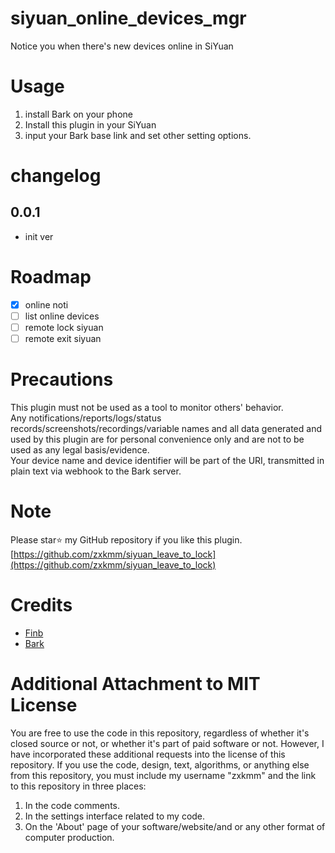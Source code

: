 # siyuan_online_devices_mgr
Notice you when there's new devices online in SiYuan

# Usage
1. install Bark on your phone
2. Install this plugin in your SiYuan
3. input your Bark base link and set other setting options.

# changelog
 ## 0.0.1
  - init ver

# Roadmap
* [x] online noti
* [ ] list online devices
* [ ] remote lock siyuan
* [ ] remote exit siyuan

# Precautions
This plugin must not be used as a tool to monitor others' behavior.  
Any notifications/reports/logs/status records/screenshots/recordings/variable names and all data generated and used by this plugin are for personal convenience only and are not to be used as any legal basis/evidence.  
Your device name and device identifier will be part of the URI, transmitted in plain text via webhook to the Bark server.  


# Note
Please star⭐ my GitHub repository if you like this plugin. [https://github.com/zxkmm/siyuan_leave_to_lock](https://github.com/zxkmm/siyuan_leave_to_lock)

# Credits   
- [Finb](https://github.com/Finb)
- [Bark](https://github.com/Finb/Bark)


# Additional Attachment to MIT License

You are free to use the code in this repository, regardless of whether it's closed source or not, or whether it's part of paid software or not. However, I have incorporated these additional requests into the license of this repository. If you use the code, design, text, algorithms, or anything else from this repository, you must include my username "zxkmm" and the link to this repository in three places:

1. In the code comments.
2. In the settings interface related to my code.
3. On the 'About' page of your software/website/and or any other format of computer production.

